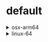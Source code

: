 # default

<details>
<summary>osx-arm64</summary>

|Dependency|Before|After|Explicit|
|-|-|-|-|
|[setuptools](https://pypi.org/project/setuptools)|74.1.3|75.6.0|true|
|[polars](https://prefix.dev/channels/conda-forge/packages/polars)|1.15.0|1.16.0|true|
|[private-package](https://prefix.dev/channels/setup-pixi-test/packages/private-package)|0.0.1|0.0.1|true|
|my-package|py313hc743ca1_0|py313hc743ca1_1|true|

</details>

<details>
<summary>linux-64</summary>

|Dependency|Before|After|Explicit|
|-|-|-|-|
|pkg|0.23.0|0.23.0|true|

</details>

[^1]: **Bold** means explicit dependency.
[^2]: Dependency got downgraded.
